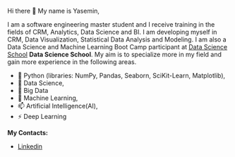 Hi there 👋
My name is Yasemin,

I am a software engineering master student and I receive training in the fields of CRM, Analytics, Data Science and BI. I am developing myself in CRM, Data Visualization, Statistical Data Analysis and Modeling. I am also a Data Science and Machine Learning Boot Camp participant at [Data Science School](https://www.linkedin.com/in/veribilimiokulu/) **Data Science School**. My aim is to specialize more in my field and gain more experience in the following areas.

- 🔭 Python (libraries: NumPy, Pandas, Seaborn, SciKit-Learn, Matplotlib),
- 🌱 Data Science,
- 💬 Big Data
- 👯 Machine Learning,
- 📫 Artificial Intelligence(AI),
- ⚡ Deep Learning

**My Contacts:**
- [Linkedin](http://https://www.linkedin.com/in/yaseminarslann/)

